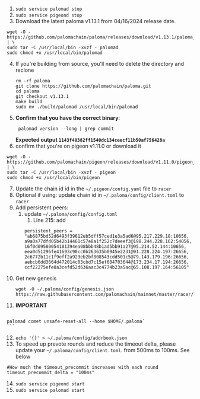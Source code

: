 1. `sudo service palomad stop`
2. `sudo service pigeond stop`
3. Download the latest paloma v1.13.1 from 04/16/2024 release date.
  ```shell
  wget -O - https://github.com/palomachain/paloma/releases/download/v1.13.1/paloma_Linux_x86_64.tar.gz  | \
  sudo tar -C /usr/local/bin -xvzf - palomad 
  sudo chmod +x /usr/local/bin/palomad
  ```
4. If you're building from source, you'll need to delete the directory and reclone
   ```shell
   rm -rf paloma
   git clone https://github.com/palomachain/paloma.git
   cd paloma
   git checkout v1.13.1
   make build
   sudo mv ./build/palomad /usr/local/bin/palomad
   ```
5. **Confirm that you have the correct binary**: 
   ```shell
    palomad version --long | grep commit
   ```
   **Expected output `1143f40382ff1540dc134ceecf11b50af756428a`**
6. confirm that you're on pigeon v1.11.0 or download it
  ```shell
  wget -O - https://github.com/palomachain/pigeon/releases/download/v1.11.0/pigeon_Linux_x86_64.tar.gz  | \
  sudo tar -C /usr/local/bin -xvzf - pigeon
  sudo chmod +x /usr/local/bin/pigeon
  ```
7. Update the chain id id in the `~/.pigeon/config.yaml` file to `racer` 
8. Optional if using: update chain id in `~/.paloma/config/client.toml` to `racer`
9. Add persistent peers: 
    1. update `~/.paloma/config/config.toml`
        1. Line 215: add  
        ```
        persistent_peers = "ab6875bd52d6493f39612eb5dff57ced1e3a5ad6@95.217.229.18:10656, a9a0a77dfd05b42b14461c57e8a1f252c7deeef3@198.244.228.162:54056, 16f0d09580054101394ea08bbb48b1ad5bb91a27@95.214.52.144:10656, eea0d51296fe41693c90cc0b263635b0945e2231@91.228.224.197:26656, 2c6772b11c1f9eff2a923eb2bf808543cdd501c5@79.143.179.196:26656, aebcb6dd3664d472014c03cbd7c15ef604703644@173.234.17.194:26656, ccf22275efe0a3cefd52d636aac3c4774b23a5ac@65.108.197.164:56105"
        ```
10. Get new genesis
     ```shell
     wget -O ~/.paloma/config/genesis.json https://raw.githubusercontent.com/palomachain/mainnet/master/racer/genesis.json
    ```
11.  **IMPORTANT** 
     ```shell
    palomad comet unsafe-reset-all --home $HOME/.paloma`
    ```
12. `echo '{}' > ~/.paloma/config/addrbook.json`
13. To speed up prevote rounds and reduce the timeout delta, please update your `~/.paloma/config/client.toml`. from 500ms to 100ms. See below
   ```shell
   #How much the timeout_precommit increases with each round
   timeout_precommit_delta = "100ms"
   ```
14.   `sudo service pigeond start`
15.   `sudo service palomad start`

